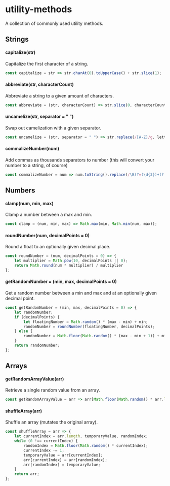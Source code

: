 # utility-methods
A collection of commonly used utility methods.


## Strings

#### capitalize(str)
Capitalize the first character of a string.
```js
const capitalize = str => str.charAt(0).toUpperCase() + str.slice(1);
```

#### abbreviate(str, characterCount)
Abbreviate a string to a given amount of characters.
```js
const abbreviate = (str, characterCount) => str.slice(0, characterCount);
```

#### uncamelize(str, separator = " ")
Swap out camelization with a given separator.
```js
const uncamelize = (str, separator = " ") => str.replace(/[A-Z]/g, letter => separator + letter.toLowerCase()).replace("/^" + separator + "/", "");
```

#### commalizeNumber(num)
Add commas as thousands separators to number (this will convert your number to a string, of course)
```js
const commalizeNumber = num => num.toString().replace(/\B(?=(\d{3})+(?!\d))/g, ",");
```


## Numbers

#### clamp(num, min, max)
Clamp a number between a max and min.
```js
const clamp = (num, min, max) => Math.max(min, Math.min(num, max));
```

#### roundNumber(num, decimalPoints = 0)
Round a float to an optionally given decimal place.
```js
const roundNumber = (num, decimalPoints = 0) => {
    let multiplier = Math.pow(10, decimalPoints || 0);
    return Math.round(num * multiplier) / multiplier
};
```

#### getRandomNumber = (min, max, decimalPoints = 0)
Get a random number between a min and max and at an optionally given decimal point.
```js
const getRandomNumber = (min, max, decimalPoints = 0) => {
    let randomNumber;
	if (decimalPoints) {
		let floatingNumber = Math.random() * (max - min) + min;
		randomNumber = roundNumber(floatingNumber, decimalPoints);
	} else {
		randomNumber = Math.floor(Math.random() * (max - min + 1)) + min;
	}
	return randomNumber;
};
```


## Arrays

#### getRandomArrayValue(arr)
Retrieve a single random value from an array.
```js
const getRandomArrayValue = arr => arr[Math.floor(Math.random() * arr.length)];
```

#### shuffleArray(arr)
Shuffle an array (mutates the original array).
```js
const shuffleArray = arr => {
    let currentIndex = arr.length, temporaryValue, randomIndex;
    while (0 !== currentIndex) {
        randomIndex = Math.floor(Math.random() * currentIndex);
        currentIndex -= 1;
        temporaryValue = arr[currentIndex];
        arr[currentIndex] = arr[randomIndex];
        arr[randomIndex] = temporaryValue;
    }
    return arr;
};
```
